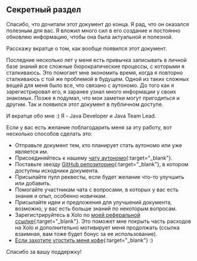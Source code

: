 ## Секретный раздел

Спасибо, что дочитали этот документ до конца. Я рад, что он оказался полезным для вас. Я вложил много сил в его
создание и постоянно обновляю информацию, чтобы она была актуальной и полезной.

Расскажу вкратце о том, как вообще появился этот документ.

Последние несколько лет у меня есть привычка записывать в личной базе знаний все сложные бюрократические процессы, с
которыми я сталкиваюсь. Это помогает мне экономить время, когда я повторно сталкиваюсь с той же проблемой в будущем.
Одной из таких сложных вещей для меня было все, что связано с аутономо. До того как я зарегистрировал его, я заранее
узнал много информации у своих знакомых.
Позже я подумал, что мои заметки могут пригодиться и другим. Так и появился этот документ в публичном доступе.

И вкратце обо мне :) Я - Java Developer и Java Team Lead.

Если у вас есть желание поблагодарить меня за эту работу, вот несколько способов сделать это:

- Отправьте документ тем, кто планирует стать аутономо или уже является им.
- Присоединяйтесь к нашему [чату аутономо](https://bit.ly/it-autonomos-es){:target="_blank"}.
- Поставьте звезду [GitHub репозиторию](https://bit.ly/it-autonomos-github){:target="_blank"}, в котором доступны
  исходники документа.
- Присылайте пулл реквесты, если будет желание что-то улучшить или добавить.
- Помогайте участникам чата с вопросами, в которых у вас есть знания и опыт, особенно новичкам.
- Присылайте идеи и предложения для улучшений документа, возможно, у вас есть больше знаний по некоторым вопросам.
- Зарегистрируйтесь в Xolo по [моей реферальной ссылке](https://bit.ly/xolo-signup-free-renta){:target="_blank"}. Это поможет мне
  покрыть часть расходов на Xolo и дополнительно мотивирует меня продолжать (ссылка взаимная, вам тоже будет
  бонус за ее использование).
- [Если захотите угостить меня кофе](https://bit.ly/buy-coffee-v112263){:target="_blank"} :)

Спасибо за вашу поддержку!
